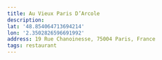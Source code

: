 ```yaml
---
title: Au Vieux Paris D’Arcole
description: 
lat: '48.854064713694214'
lon: '2.3502826596691992'
address: 19 Rue Chanoinesse, 75004 Paris, France
tags: restaurant
---
```

